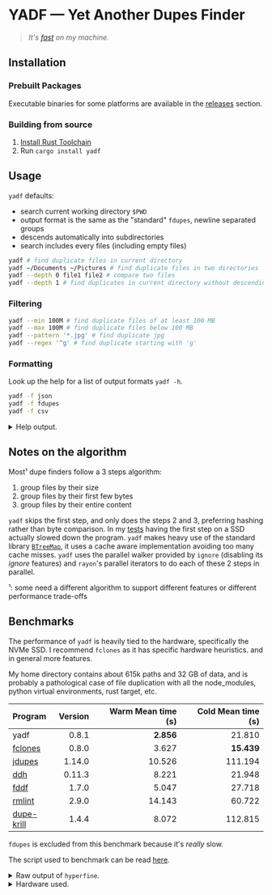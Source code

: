 # YADF — Yet Another Dupes Finder

> _It's [fast](#benchmarks) on my machine._

## Installation

### Prebuilt Packages

Executable binaries for some platforms are available in the [releases](https://github.com/jRimbault/yadf/releases) section.

### Building from source

1. [Install Rust Toolchain](https://www.rust-lang.org/tools/install)
2. Run `cargo install yadf`

## Usage

`yadf` defaults:

- search current working directory `$PWD`
- output format is the same as the "standard" `fdupes`, newline separated groups
- descends automatically into subdirectories
- search includes every files (including empty files)

```bash
yadf # find duplicate files in current directory
yadf ~/Documents ~/Pictures # find duplicate files in two directories
yadf --depth 0 file1 file2 # compare two files
yadf --depth 1 # find duplicates in current directory without descending
```

### Filtering

```bash
yadf --min 100M # find duplicate files of at least 100 MB
yadf --max 100M # find duplicate files below 100 MB
yadf --pattern '*.jpg' # find duplicate jpg
yadf --regex '^g' # find duplicate starting with 'g'
```

### Formatting

Look up the help for a list of output formats `yadf -h`.

```bash
yadf -f json
yadf -f fdupes
yadf -f csv
```

<details>
  <summary>Help output.</summary>

```
yadf 0.9.2
Yet Another Dupes Finder

USAGE:
    yadf [FLAGS] [OPTIONS] [paths]...

FLAGS:
    -h, --help        Prints help information
    -n, --no-empty    Excludes empty files
    -q, --quiet       Pass many times for less log output
    -V, --version     Prints version information
    -v, --verbose     Pass many times for more log output

OPTIONS:
    -a, --algorithm <algorithm>    Hashing algorithm [default: Highway]  [possible values: Highway, MetroHash, SeaHash, XxHash]
    -f, --format <format>          Output format [default: Fdupes]  [possible values: Csv, Fdupes, Json, JsonPretty, Machine]
        --max <size>               Maximum file size
    -d, --depth <depth>            Maximum recursion depth
        --min <size>               Minimum file size
    -p, --pattern <glob>           Check files with a name matching a glob pattern, see:
                                   https://docs.rs/globset/0.4.6/globset/index.html#syntax
    -R, --regex <regex>            Check files with a name matching a Perl-style regex, see:
                                   https://docs.rs/regex/1.4.2/regex/index.html#syntax

ARGS:
    <paths>...    Directories to search

For sizes, K/M/G/T[B|iB] suffixes can be used (case-insensitive).
```

</details>

## Notes on the algorithm

Most¹ dupe finders follow a 3 steps algorithm:

1. group files by their size
2. group files by their first few bytes
3. group files by their entire content

`yadf` skips the first step, and only does the steps 2 and 3, preferring hashing rather than byte comparison. In my [tests][3-steps] having the first step on a SSD actually slowed down the program.
`yadf` makes heavy use of the standard library [`BTreeMap`][btreemap], it uses a cache aware implementation avoiding too many cache misses. `yadf` uses the parallel walker provided by `ignore` (disabling its _ignore_ features) and `rayon`'s parallel iterators to do each of these 2 steps in parallel.

¹: some need a different algorithm to support different features or different performance trade-offs

[btreemap]: https://doc.rust-lang.org/std/collections/struct.BTreeMap.html
[3-steps]: https://github.com/jRimbault/yadf/tree/3-steps
[hashmap]: https://doc.rust-lang.org/std/collections/struct.HashMap.html

## Benchmarks

The performance of `yadf` is heavily tied to the hardware, specifically the NVMe SSD. I recommend `fclones` as it has specific hardware heuristics. and in general more features.

My home directory contains about 615k paths and 32 GB of data, and is probably a pathological case of file duplication with all the node_modules, python virtual environments, rust target, etc.

| Program         | Version | Warm Mean time (s) | Cold Mean time (s) |
| :-------------- | ------: | -----------------: | -----------------: |
| yadf            |   0.8.1 |          **2.856** |             21.810 |
| [fclones][0]    |   0.8.0 |              3.627 |         **15.439** |
| [jdupes][1]     |  1.14.0 |             10.526 |            111.194 |
| [ddh][2]        |  0.11.3 |              8.221 |             21.948 |
| [fddf][3]       |   1.7.0 |              5.047 |             27.718 |
| [rmlint][4]     |   2.9.0 |             14.143 |             60.722 |
| [dupe-krill][5] |   1.4.4 |              8.072 |            112.815 |

`fdupes` is excluded from this benchmark because it's _really_ slow.

The script used to benchmark can be read [here](./bench.sh).

[0]: https://github.com/pkolaczk/fclones
[1]: https://github.com/jbruchon/jdupes
[2]: https://github.com/darakian/ddh
[3]: https://github.com/birkenfeld/fddf
[4]: https://github.com/sahib/rmlint
[5]: https://github.com/kornelski/dupe-krill

<details>
    <summary>Raw output of <code>hyperfine</code>.</summary>

Warm cache:

```
Benchmark #1: fclones --min-size 0 -R ~
  Time (mean ± σ):      3.627 s ±  0.043 s    [User: 15.379 s, System: 12.571 s]
  Range (min … max):    3.571 s …  3.726 s    10 runs

Benchmark #2: jdupes -z -r ~
  Time (mean ± σ):     10.526 s ±  0.031 s    [User: 5.367 s, System: 5.096 s]
  Range (min … max):   10.475 s … 10.567 s    10 runs

Benchmark #3: rmlint --hidden ~
  Time (mean ± σ):     14.143 s ±  0.049 s    [User: 38.964 s, System: 14.541 s]
  Range (min … max):   14.049 s … 14.233 s    10 runs

Benchmark #4: ddh ~
  Time (mean ± σ):      8.221 s ±  0.035 s    [User: 34.391 s, System: 26.450 s]
  Range (min … max):    8.145 s …  8.277 s    10 runs

Benchmark #5: dupe-krill -s -d ~
  Time (mean ± σ):      8.072 s ±  0.027 s    [User: 5.007 s, System: 3.028 s]
  Range (min … max):    8.040 s …  8.120 s    10 runs

Benchmark #6: fddf -m 0 ~
  Time (mean ± σ):      5.047 s ±  0.064 s    [User: 9.872 s, System: 12.816 s]
  Range (min … max):    4.936 s …  5.122 s    10 runs

Benchmark #7: yadf ~
  Time (mean ± σ):      2.856 s ±  0.009 s    [User: 9.834 s, System: 13.386 s]
  Range (min … max):    2.843 s …  2.873 s    10 runs

Summary
  'yadf ~' ran
    1.27 ± 0.02 times faster than 'fclones --min-size 0 -R ~'
    1.77 ± 0.02 times faster than 'fddf -m 0 ~'
    2.83 ± 0.01 times faster than 'dupe-krill -s -d ~'
    2.88 ± 0.02 times faster than 'ddh ~'
    3.69 ± 0.02 times faster than 'jdupes -z -r ~'
    4.95 ± 0.02 times faster than 'rmlint --hidden ~'
```

Cold cache:

```
Benchmark #1: fclones --min-size 0 -R ~
  Time (mean ± σ):     15.439 s ±  0.690 s    [User: 22.313 s, System: 34.814 s]
  Range (min … max):   14.715 s … 16.690 s    10 runs

Benchmark #2: jdupes -z -r ~
  Time (mean ± σ):     111.194 s ±  0.643 s    [User: 18.491 s, System: 27.820 s]
  Range (min … max):   110.394 s … 112.507 s    10 runs

Benchmark #3: rmlint --hidden ~
  Time (mean ± σ):     60.722 s ±  3.917 s    [User: 38.825 s, System: 24.832 s]
  Range (min … max):   57.520 s … 70.066 s    10 runs

Benchmark #4: ddh ~
  Time (mean ± σ):     21.948 s ±  1.138 s    [User: 39.015 s, System: 42.882 s]
  Range (min … max):   21.004 s … 24.579 s    10 runs

Benchmark #5: dupe-krill -s -d ~
  Time (mean ± σ):     112.815 s ±  0.621 s    [User: 20.133 s, System: 27.512 s]
  Range (min … max):   111.902 s … 113.747 s    10 runs

Benchmark #6: fddf -m 0 ~
  Time (mean ± σ):     27.718 s ±  0.526 s    [User: 18.505 s, System: 37.530 s]
  Range (min … max):   26.796 s … 28.407 s    10 runs

Benchmark #7: yadf ~
  Time (mean ± σ):     21.810 s ±  2.827 s    [User: 19.814 s, System: 53.879 s]
  Range (min … max):   20.054 s … 28.731 s    10 runs

  Warning: Statistical outliers were detected. Consider re-running this benchmark on a quiet PC without any interferences from other programs. It might help to use the '--warmup' or '--prepare' options.

Summary
  'fclones --min-size 0 -R ~' ran
    1.41 ± 0.19 times faster than 'yadf ~'
    1.42 ± 0.10 times faster than 'ddh ~'
    1.80 ± 0.09 times faster than 'fddf -m 0 ~'
    3.93 ± 0.31 times faster than 'rmlint --hidden ~'
    7.20 ± 0.32 times faster than 'jdupes -z -r ~'
    7.31 ± 0.33 times faster than 'dupe-krill -s -d ~'
```

</details>

<details>
    <summary>Hardware used.</summary>

Extract from `neofetch` and `hwinfo --disk`:

- OS: Ubuntu 20.04.1 LTS x86_64
- Host: XPS 15 9570
- Kernel: 5.4.0-42-generic
- CPU: Intel i9-8950HK (12) @ 4.800GHz
- Memory: 4217MiB / 31755MiB
- Disk:
  - model: "SK hynix Disk"
  - driver: "nvme"

</details>
